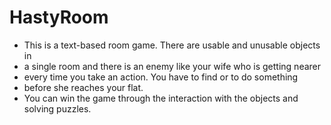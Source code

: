 # HastyRoom

 * This is a text-based room game. There are usable and unusable objects in 
 * a single room and there is an enemy like your wife who is getting nearer
 * every time you take an action. You have to find or to do something
 * before she reaches your flat.
 * You can win the game through the interaction with the objects and solving puzzles.
